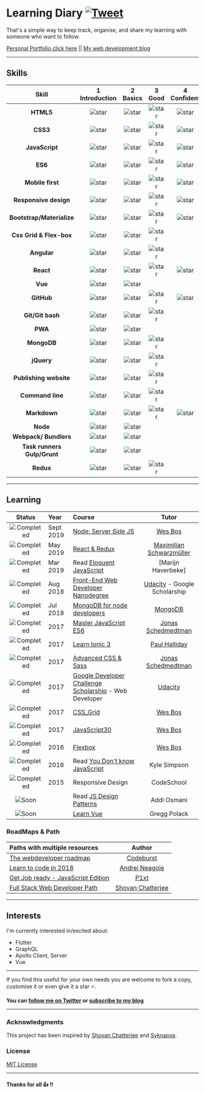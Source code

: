 # Learning Diary  [![Tweet](https://img.shields.io/twitter/url/http/shields.io.svg?style=social)](https://twitter.com/intent/tweet?text=Learning%20diary%20&url=https://github.com/jotagep/Learning_diary&via=Sir_JotaG&hashtags=jotagep,webdev)

That's a simple way to keep track, organise, and share my learning with someone who want to follow.

[Personal Portfolio click here](https://jotagep.com/ "https://jotagep.com/") || [My web development blog](https://blog.jotagep.com/ "Web development blog about javascript and frameworks like Angular, React or Vue")

----

## Skills

[star]: https://user-images.githubusercontent.com/8777166/48770941-3ca32180-ecc0-11e8-98ce-b36d5c39c291.png "Star"

|               Skill              | 1<br>Introduction | 2<br>Basics   | 3<br>Good     | 4<br>Confident | 5<br>Awesome |
|:--------------------------------:|:-----------------:|:-------------:|:-------------:|:----------------:|:--------------:|
|**HTML5**                         | ![star][star]     | ![star][star] | ![star][star] | ![star][star]    |  ![star][star]              |                 
|**CSS3**                          | ![star][star]     | ![star][star] | ![star][star] | ![star][star]    |                |                 
|**JavaScript**                    | ![star][star]     | ![star][star] | ![star][star] |  ![star][star]   |                |                 
|**ES6**                           | ![star][star]     | ![star][star] | ![star][star] | ![star][star]  |                |                 
|**Mobile first**                  | ![star][star]     | ![star][star] | ![star][star] | ![star][star]    |                |                 
|**Responsive design**             | ![star][star]     | ![star][star] | ![star][star] | ![star][star]    |                |                 
|**Bootstrap/Materialize**         | ![star][star]     | ![star][star] | ![star][star] | ![star][star]    |                |                 
|**Css Grid & Flex-box**           | ![star][star]     | ![star][star] | ![star][star] |                  |                |                 
|**Angular**                       | ![star][star]     | ![star][star] | ![star][star] |                  |                |
|**React**                         | ![star][star]     | ![star][star] |  ![star][star]  |  ![star][star]  |                |                 
|**Vue**                           | ![star][star]     | ![star][star] |               |                  |                |                 
|**GitHub**                        | ![star][star]     | ![star][star] | ![star][star] |   ![star][star]  |                |                 
|**Git/Git bash**                  | ![star][star]     | ![star][star] | ![star][star] |                  |                |                 
|**PWA**                           | ![star][star]     | ![star][star] |               |                  |                |                 
|**MongoDB**                       | ![star][star]     | ![star][star] | ![star][star] |                  |                |                 
|**jQuery**                        | ![star][star]     | ![star][star] | ![star][star] |                  |                |                 
|**Publishing website**            | ![star][star]     | ![star][star] | ![star][star] |                  |                |                 
|**Command line**                  | ![star][star]     | ![star][star] | ![star][star] |                  |                |                 
|**Markdown**                      | ![star][star]     | ![star][star] | ![star][star] | ![star][star]    |                |                 
|**Node**                          | ![star][star]     | ![star][star] |               |                  |                |                 
|**Webpack/ Bundlers**             | ![star][star]     | ![star][star] |               |                  |                |                   
|**Task runners Gulp/Grunt**       | ![star][star]     | ![star][star] |               |                  |                |                   
|**Redux**                         | ![star][star]     | ![star][star] | ![star][star] |                  |                |                                            

----

## Learning

[//]: # (Status images)

[Completed]: https://user-images.githubusercontent.com/8777166/48772139-b8529d80-ecc3-11e8-86b8-ec6c12c1199d.png "Completed"
[In Progress]: https://user-images.githubusercontent.com/8777166/48772296-49297900-ecc4-11e8-9c3c-453899d434ef.png "In Progress"
[Soon]: https://user-images.githubusercontent.com/8777166/48772359-724a0980-ecc4-11e8-965e-4ac364834cec.png "Soon"

|            Status           |   Year   | Course                                                          |                Tutor                        |
|:---------------------------:|:---------|:----------------------------------------------------------------|:-------------------------------------------:|
| ![Completed][Completed]     | Sept 2019         | [Node: Server Side JS]                                          | [Wes Bos]                                   |
| ![Completed][Completed]     | May 2019         | [React & Redux]                                                 | [Maximilian Schwarzmüller]                  |
| ![Completed][Completed]     | Mar 2019         | Read [Eloquent JavaScript]                                      | [Marijn Haverbeke]                          |
| ![Completed][Completed]     | Aug 2018 | [Front-End Web Developer Nanodegree]                            | [Udacity] - Google Scholarship              |
| ![Completed][Completed]     | Jul 2018 | [MongoDB for node developers]                                   | [MongoDB]                                   |
| ![Completed][Completed]     | 2017     | [Master JavaScript ES6]                                         | [Jonas Schedmedtman]                        |
| ![Completed][Completed]     | 2017     | [Learn Ionic 3]                                                 | [Paul Halliday]                             |
| ![Completed][Completed]     | 2017     | [Advanced CSS & Sass]                                           | [Jonas Schedmedtman]                        |
| ![Completed][Completed]     | 2017     | [Google Developer Challenge Scholarship] - Web Developer        | [Udacity]                                   |
| ![Completed][Completed]     | 2017     | [CSS_Grid]                                                      | [Wes Bos]                                   |
| ![Completed][Completed]     | 2017     | [JavaScript30]                                                  | [Wes Bos]                                   |
| ![Completed][Completed]     | 2016     | [Flexbox]                                                       | [Wes Bos]                                   |
| ![Completed][Completed]     | 2016     | Read [You Don't know JavaScript]                                | Kyle Simpson                                |
| ![Completed][Completed]     | 2015     | Responsive Design                                               | CodeSchool                                  |
| ![Soon][Soon]               |          | Read [JS Design Patterns]                                       | Addi Osmani                                 |
| ![Soon][Soon]               |          | [Learn Vue]                                                     | Gregg Polack                                |


[//]: # (Reference links to courses)

[Front-End Web Developer Nanodegree]: https://eu.udacity.com/course/front-end-web-developer-nanodegree--nd001
[Learn Ionic 3]: https://paulhalliday.io/p/learn-ionic-3-from-scratch
[You Don't know JavaScript]: https://github.com/getify/You-Dont-Know-JS
[MongoDB for node developers]: https://university.mongodb.com/courses/catalog
[Google Developer Challenge Scholarship]: https://www.udacity.com/google-scholarships
[JavaScript30]: https://javascript30.com/
[CSS_Grid]: https://cssgrid.io/
[Flexbox]: https://flexbox.io/
[Master JavaScript ES6]: https://www.udemy.com/the-complete-javascript-course/
[Advanced CSS & Sass]: https://www.udemy.com/advanced-css-and-sass/
[Eloquent JavaScript]: http://eloquentjavascript.net/
[JS Design Patterns]: https://addyosmani.com/resources/essentialjsdesignpatterns/book/#patternity
[Node: Server Side JS]: https://learnnode.com/
[React & Redux]: https://www.udemy.com/react-the-complete-guide-incl-redux/
[Learn Vue]: https://www.vuemastery.com/

[//]: # (Reference links to tutors)

[Free Code Camp]: https://www.freecodecamp.org
[Udemy]: https://www.udemy.com
[Udacity]: https://www.udacity.com
[Wes Bos]: https://twitter.com/wesbos
[Maximilian Schwarzmüller]: https://www.udemy.com/user/maximilian-schwarzmuller/
[Jonas Schedmedtman]: http://codingheroes.io/index.html
[Paul Halliday]: https://paulhalliday.io/
[MongoDB]: https://university.mongodb.com/

### RoadMaps & Path

| Paths with multiple resources                             |            Author            |
|:----------------------------------------------------------|:----------------------------:|
| [The webdeveloper roadmap]                                | [Codeburst]                  |
| [Learn to code in 2018]                                   | [Andrei Neagoie]             |
| [Get Job ready - JavaScript Edition]                      | [P1xt]                       |
| [Full Stack Web Developer Path]                           | [Shovan Chatterjee]          |

[//]: # (Reference links to paths)

[The webdeveloper roadmap]: https://codeburst.io/the-2018-web-developer-roadmap-826b1b806e8d
[Learn to code in 2018]: https://hackernoon.com/learn-to-code-in-2018-get-hired-and-have-fun-along-the-way-b338247eed6a
[Get Job ready - JavaScript Edition]: https://github.com/P1xt/p1xt-guides/blob/master/job-ready-javascript-edition-2.0.md
[Full Stack Web Developer Path]: https://github.com/shovanch/fullstack-web-developer-path

[//]: # (Reference links to authors)
[Codeburst]: https://codeburst.io/
[Andrei Neagoie]: https://twitter.com/AndreiNeagoie
[P1xt]: https://github.com/P1xt
[Shovan Chatterjee]: https://github.com/shovanch

----

## Interests

I'm currently interested in/excited about:

+ Flutter
+ GraphQL
+ Apollo Client, Server
+ Vue

----

If you find this useful for your own needs you are welcome to fork a copy, customise it or even give it a star ⭐.

**You can [follow me on Twitter](https://twitter.com/Sir_JotaG "@Sir_JotaG") or [subscribe to my blog](https://blog.jotagep.com/#subscribe "JOTAGEP blog")**

----

### Acknowledgments

This project has been inspired by [Shovan Chatterjee](https://twitter.com/shovan_ch) and [Syknapse](https://twitter.com/Syknapse).
### License

[MIT License](https://github.com/jotagep/Learning_diary/blob/master/LICENSE)

----

#### Thanks for all 👍 !!